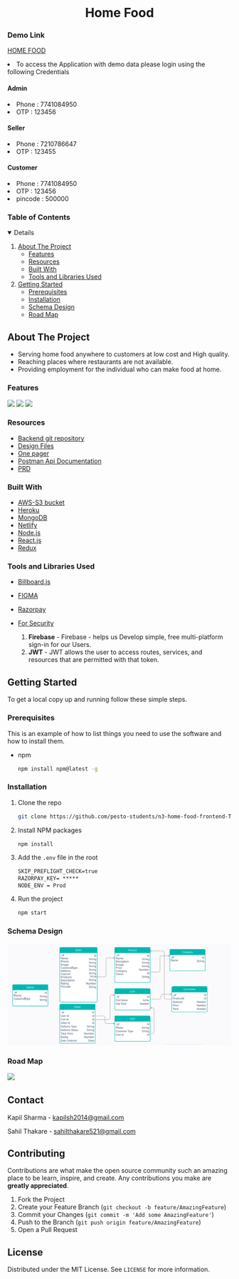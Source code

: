 
<!-- PROJECT LOGO -->
<br />

  <h1 align="center">Home Food</h1>

### Demo Link

[HOME FOOD](https://friendly-albattani-a3dffd.netlify.app)
<li>To access the Application with demo data please login using the following Credentials</li>

#### Admin 
<li>Phone : 7741084950</li>
<li>OTP : 123456</li>

#### Seller 
<li>Phone : 7210786647 </li>
<li>OTP : 123455</li>

#### Customer 
<li>Phone : 7741084950</li>
<li>OTP : 123456</li>
<li>pincode : 500000</li>

<!-- TABLE OF CONTENTS -->

  <summary><h3 style="display: inline-block">Table of Contents</h3></summary>
<details open="open">
<ol>
    <li>
      <a href="#about-the-project">About The Project</a>
      <ul>
        <li><a href="#features">Features</a></li>
         <li><a href="#resources">Resources</a></li>
        <li><a href="#built-with">Built With</a></li>
        <li><a href="#tools-and-libraries-used">Tools and Libraries Used<a></li>
      </ul>
    </li>
    <li>
      <a href="#getting-started">Getting Started</a>
      <ul>
        <li><a href="#prerequisites">Prerequisites</a></li>
        <li><a href="#installation">Installation</a></li>
        <li><a href="#schema-design">Schema Design</a></li>
        <li><a href="#road-map">Road Map</a></li>
      </ul>
    </li>
   
  </ol>
</details>

<!-- ABOUT THE PROJECT -->

## About The Project

- Serving home food anywhere to customers at low cost and High quality.
- Reaching places where restaurants are not available.
- Providing employment for the individual who can make food at home.

### Features
  <img src="https://github.com/pesto-students/n3-home-food-frontend-Theta/blob/feature/week4-pixel-perfection/public/home_page.png" >
  <img src="https://github.com/pesto-students/n3-home-food-frontend-Theta/blob/feature/week4-pixel-perfection/public/cart_screen.png" >
  <img src="https://github.com/pesto-students/n3-home-food-frontend-Theta/blob/feature/week4-pixel-perfection/public/admin_dashboard.png" >

### Resources
- [Backend git repository](https://github.com/pesto-students/n3-home-food-backend-Theta)
- [Design Files](https://drive.google.com/file/d/1ZsHUcppCgRSodUsBPYNnufJIXQVBMpSX/view?usp=sharing)
- [One pager](https://drive.google.com/file/d/1eKHTMmlTKy6Q_cXUgh01wLXiTrIquEv0/view?usp=sharing)
- [Postman Api Documentation](https://documenter.getpostman.com/view/16227165/Tzm5GbvK)
- [PRD](https://drive.google.com/file/d/1Vx6rk5sD8S4teRjC3GvpJQ161Ww8kAkv/view?usp=sharing)
  
### Built With

- [AWS-S3 bucket](https://aws.amazon.com/s3/)
- [Heroku](https://www.heroku.com)
- [MongoDB](https://www.mongodb.com/cloud/atlas)
- [Netlify](https://www.netlify.com)
- [Node.js](https://nodejs.org/en/)
- [React.js](https://reactjs.org/)
- [Redux](https://redux.js.org/)


### Tools and Libraries Used

- [Billboard.js](https://naver.github.io/billboard.js/)
- [FIGMA](https://www.figma.com)
- [Razorpay](https://razorpay.com/)
- [For Security]()
  
  1. <b>Firebase</b> - Firebase - helps us Develop simple, free multi-platform sign-in for our Users.
  2. <b>JWT</b> - JWT allows the user to access routes, services, and resources that are permitted with that token.

<!-- GETTING STARTED -->

## Getting Started

To get a local copy up and running follow these simple steps.

### Prerequisites

This is an example of how to list things you need to use the software and how to install them.

- npm
  ```sh
  npm install npm@latest -g
  ```

### Installation

1. Clone the repo
   ```sh
   git clone https://github.com/pesto-students/n3-home-food-frontend-Theta.git
   ```
2. Install NPM packages

   ```sh
   npm install
   ```

3. Add the `.env` file in the root
   ```
   SKIP_PREFLIGHT_CHECK=true
   RAZORPAY_KEY= *****
   NODE_ENV = Prod
   ```
4. Run the project
   ```sh
   npm start
   ```

<!-- USAGE EXAMPLES -->




  
### Schema Design

<img src="https://github.com/pesto-students/n3-home-food-frontend-Theta/blob/master/public/database%20architecture.png" >
  
### Road Map  
<img src="https://github.com/pesto-students/n3-home-food-frontend-Theta/blob/release/week4/public/roadmap.png" >


<!-- CONTACT -->

## Contact

Kapil Sharma - kapilsh2014@gmail.com

Sahil Thakare - sahilthakare521@gmail.com
  
  <!-- CONTRIBUTING -->
## Contributing

Contributions are what make the open source community such an amazing place to be learn, inspire, and create. Any contributions you make are **greatly appreciated**.

1. Fork the Project
2. Create your Feature Branch (`git checkout -b feature/AmazingFeature`)
3. Commit your Changes (`git commit -m 'Add some AmazingFeature'`)
4. Push to the Branch (`git push origin feature/AmazingFeature`)
5. Open a Pull Request

  
<!-- LICENSE -->
## License

Distributed under the MIT License. See `LICENSE` for more information.
  
